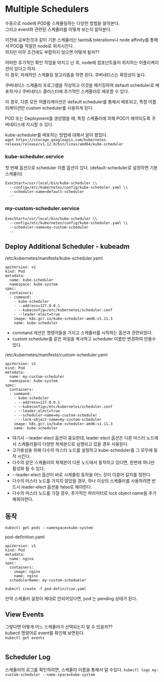 # Multiple Schedulers
수동으로 node에 POD를 스케쥴링하는 다양한 방법을 알아본다.  
그리고 event와 관련된 스케쥴러를 어떻게 보는지 알아본다.

이전에 공부한것과 같이 기본 스케쥴러는 taints& tolerations나 node affinity를 통해서 POD를 적절한 node로 위치시킨다.  
하지만 아무 조건에도 부합하지 않으면 어떻게 될까??

어떠한 추가적인 확인 작업을 마치고 난 후, node에 컴포넌트들이 위치하는 어플리케이션이 있다고 하자.  
이 경우, 자체적인 스케쥴링 알고리즘을 하면 된다. 쿠버네티스는 확장성이 높다.

  
쿠버네티스 스케쥴러 프로그램을 작성하고 이것을 패키징하여 default scheduler로 배포하거나 쿠버네티스 클러스터에 추가적인 스케쥴러로 배포할 수 있다.

이 경우, 다른 모든 어플리케이션은 default scheduler를 통해서 배포되고, 특정 어플리케이션만 custom scheduler를 사용하게 된다.  

POD 또는 Deployment를 생성했을 때, 특정 스케쥴러에 의해 POD가 예약되도록 쿠버네티스에 지시할 수 있다.

kube-scheduler를 배포하는 방법에 대해서 알아 봤었다.  
`wget https://storage.googleapis.com/kubernetes-release/release/v1.12.0/bin/linux/amd64/kube-scheduler`  


### kube-scheduler.service
첫 번째 옵션으로 scheduler 이름 옵션이 있다. (default-scheduler로 설정하면 기본 스케쥴러)
```
ExecStart=/usr/local/bin/kube-scheduler \\
  --config=/etc/kubernetes/config/kube-scheduler.yaml \\
  --scheduler-name=default-scheduler
  --
```
### my-custom-scheduler.service
```
ExecStart=/usr/local/bin/kube-scheduler \\
  --config=/etc/kubernetes/config/kube-scheduler.yaml \\
  --scheduler-name=my-custom-scheduler
  --
```

## Deploy Additional Scheduler - kubeadm
/etc/kubernetes/manifests/kube-scheduler.yaml
```
apiVersion: v1
kind: Pod
metadata:
  name: kube-scheduler
  namespace: kube-system
spec:
  containers:
  - command:
    - kube-scheduler
    - --address=127.0.0.1
    - --kubeconfig=/etc/kubernetes/scheduler.conf
    - --leader-elect=true
    image: k8s.gcr.io/kube-scheduler-amd6:v1.11.3
    name: kube-scheduler
```

* command 세션은 명령어들을 가지고 스케쥴러를 시작하는 옵션과 관련되었다.
* custom scheduler를 같은 파일을 복사하고 scheduler 이름만 변경하여 만들수 있다.

/etc/kubernetes/manifests/custom-scheduler.yaml
```
apiVersion: v1
kind: Pod
metadata:
  name: my-custom-scheduler
  namespace: kube-system
spec:
  containers:
  - command:
    - kube-scheduler
    - --address=127.0.0.1
    - --kubeconfig=/etc/kubernetes/scheduler.conf
    - --leader-elect=true
    - --scheduler-name=my-custom-scheduler
    - --lock-object-name=my-custom-scheduler
    image: k8s.gcr.io/kube-scheduler-amd6:v1.11.3
    name: kube-scheduler
```
* 여기서 --leader-elect 옵션이 중요한데, leader elect 옵션은 다른 마스터 노드에서 스케쥴러들이 다양한 복제본으로 실행되고 있을 경우 사용된다.
* 고가용성을 위해 다수의 마스터 노드를 설정하고 kube-scheduler를 그 모두에 동작 시킨다.
* 다수의 같은 스케쥴러의 복제본이 다른 노드에서 동작하고 있다면, 한번에 하나만 활성화 될 수 있다.
* --leader-elect 옵션이 바로 시케쥴링 동작을 어느 것이 이끌어 갈지를 정한다.
* 다수의 마스터 노드를 가지지 않았을 경우, 하나 이상의 스케쥴러를 사용하려면 반드시 leader-elect 옵션을 false로 해야한다.
* 다수의 마스터 노드를 가질 경우, 추가적인 파라미터로 lock object name을 추가해줘야한다.

## 동작
`kubectl get pods --namespace=kube-system`

pod-definition.yaml
```
apiVersion: v1
kind: Pod
metadata:
  name: nginx
spec:
  containers:
  - image: nginx
    name: nginx
  schedulerName: my-custom-schedueler
```
`kubectl create -f pod-definition.yaml`

만약 스케쥴러 설정이 제대로 안되어있다면, pod 는 pending 상태가 된다.  

## View Events
그렇다면 어떻게 어느 스케쥴러가 선택되는지 알 수 있을까??  
kubectl 명령어로 event를 확인해 보면된다.  
`kubectl get events`
```

```

## Scheduler Log
스케쥴러의 로그를 확인하려면, 스케쥴러 이름을 통해서 알 수있다.
`kubectl logs my-custom-scheduler --name-space=kube-system`

